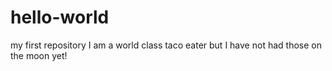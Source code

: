 # hello-world
my first repository
I am a world class taco eater but I have not had those on the moon yet!
